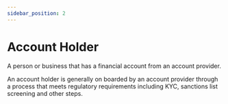```yaml
---
sidebar_position: 2
---
```


# Account Holder

A person or business that has a financial account from an account provider.

An account holder is generally on boarded by an account provider through a process that meets regulatory requirements including KYC, sanctions list screening and other steps.

